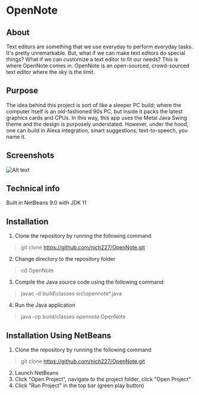 # OpenNote
## About
Text editors are something that we use everyday to perform everyday tasks. It's pretty unremarkable. But, what if we can make text editors do special things? What if we can customize a text editor to fit our needs? This is where OpenNote comes in. OpenNote is an open-sourced, crowd-sourced text editor where the sky is the limit.

## Purpose
The idea behind this project is sort of like a sleeper PC build; where the computer itself is an old-fashioned 90s PC, but inside it packs the latest graphics cards and CPUs. In this way, this app uses the Metal Java Swing theme and the design is purposely understated. However, under the hood, one can build in Alexa integration, smart suggestions, text-to-speech, you name it. 

## Screenshots
![Alt text](https://raw.githubusercontent.com/nich227/OpenNote/master/screenshot.PNG)

## Technical info
Built in NetBeans 9.0 with JDK 11

## Installation
1. Clone the repository by running the following command
> git clone https://github.com/nich227/OpenNote.git
2. Change directory to the repository folder
> cd OpenNote
3. Compile the Java source code using the following command:
> javac -d build\classes src\opennote\*.java
4. Run the Java application
> java -cp build/classes opennote.OpenNote

## Installation Using NetBeans
1. Clone the repository by running the following command
> git clone https://github.com/nich227/OpenNote.git
2. Launch NetBeans
3. Click "Open Project", navigate to the project folder, click "Open Project"
4. Click "Run Project" in the top bar (green play button)